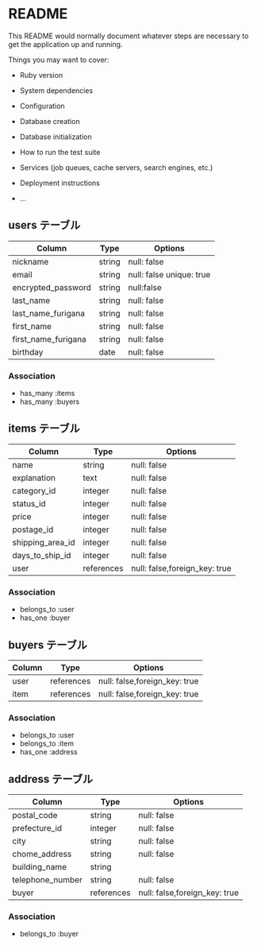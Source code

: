 # README

This README would normally document whatever steps are necessary to get the
application up and running.

Things you may want to cover:

* Ruby version

* System dependencies

* Configuration

* Database creation

* Database initialization

* How to run the test suite

* Services (job queues, cache servers, search engines, etc.)

* Deployment instructions

* ...

## users テーブル

| Column     | Type   | Options            |
| ---------- | ------ | ------------------ |
| nickname   | string | null: false        |
| email      | string |null: false unique: true |
| encrypted_password  | string | null:false|
| last_name  | string | null: false        |
| last_name_furigana  | string | null: false |
| first_name | string | null: false        |
| first_name_furigana | string | null: false |
| birthday   | date   | null: false        |

### Association

- has_many :items
- has_many :buyers

## items テーブル

| Column        | Type     | Options     |
| ------------- | -------- | ----------- |
| name     | string   | null: false |
| explanation | text  | null: false |
| category_id | integer  | null: false |
| status_id   | integer  | null: false |
| price    | integer  | null: false |
| postage_id  | integer  | null: false |
| shipping_area_id|integer | null: false |
| days_to_ship_id |integer | null: false |
|user|references|null: false,foreign_key: true|

### Association

- belongs_to :user
- has_one :buyer

## buyers テーブル

| Column        | Type       | Options   |
| ------------- | ---------- | --------- |
|user|references|null: false,foreign_key: true|
|item|references|null: false,foreign_key: true|

### Association

- belongs_to :user
- belongs_to :item
- has_one :address

## address テーブル

| Column           | Type    | Options            |
| ---------------- | ------- | ------------------ |
| postal_code      | string  | null: false        |
| prefecture_id    | integer | null: false        |
| city             | string  | null: false        |
| chome_address    | string  | null: false        |
| building_name    | string  |                    |
| telephone_number | string  | null: false        |
| buyer  |references|null: false,foreign_key: true|
### Association

- belongs_to :buyer